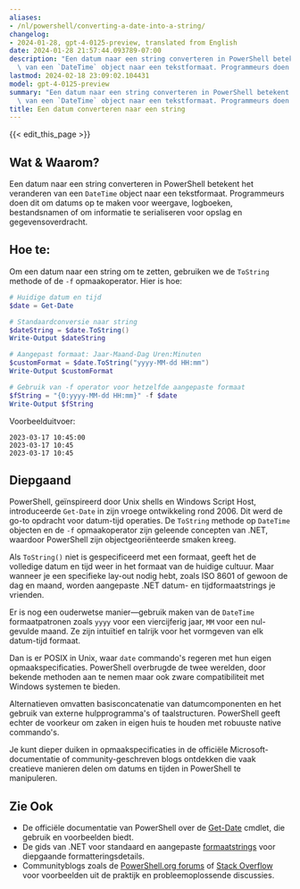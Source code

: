 ```yaml
---
aliases:
- /nl/powershell/converting-a-date-into-a-string/
changelog:
- 2024-01-28, gpt-4-0125-preview, translated from English
date: 2024-01-28 21:57:44.093789-07:00
description: "Een datum naar een string converteren in PowerShell betekent het veranderen\
  \ van een `DateTime` object naar een tekstformaat. Programmeurs doen dit om\u2026"
lastmod: 2024-02-18 23:09:02.104431
model: gpt-4-0125-preview
summary: "Een datum naar een string converteren in PowerShell betekent het veranderen\
  \ van een `DateTime` object naar een tekstformaat. Programmeurs doen dit om\u2026"
title: Een datum converteren naar een string
---
```


{{< edit_this_page >}}

## Wat & Waarom?

Een datum naar een string converteren in PowerShell betekent het veranderen van een `DateTime` object naar een tekstformaat. Programmeurs doen dit om datums op te maken voor weergave, logboeken, bestandsnamen of om informatie te serialiseren voor opslag en gegevensoverdracht.

## Hoe te:

Om een datum naar een string om te zetten, gebruiken we de `ToString` methode of de `-f` opmaakoperator. Hier is hoe:

```PowerShell
# Huidige datum en tijd
$date = Get-Date

# Standaardconversie naar string
$dateString = $date.ToString()
Write-Output $dateString

# Aangepast formaat: Jaar-Maand-Dag Uren:Minuten
$customFormat = $date.ToString("yyyy-MM-dd HH:mm")
Write-Output $customFormat

# Gebruik van -f operator voor hetzelfde aangepaste formaat
$fString = "{0:yyyy-MM-dd HH:mm}" -f $date
Write-Output $fString
```

Voorbeelduitvoer:

```
2023-03-17 10:45:00
2023-03-17 10:45
2023-03-17 10:45
```

## Diepgaand

PowerShell, geïnspireerd door Unix shells en Windows Script Host, introduceerde `Get-Date` in zijn vroege ontwikkeling rond 2006. Dit werd de go-to opdracht voor datum-tijd operaties. De `ToString` methode op `DateTime` objecten en de `-f` opmaakoperator zijn geleende concepten van .NET, waardoor PowerShell zijn objectgeoriënteerde smaken kreeg.

Als `ToString()` niet is gespecificeerd met een formaat, geeft het de volledige datum en tijd weer in het formaat van de huidige cultuur. Maar wanneer je een specifieke lay-out nodig hebt, zoals ISO 8601 of gewoon de dag en maand, worden aangepaste .NET datum- en tijdformaatstrings je vrienden.

Er is nog een ouderwetse manier—gebruik maken van de `DateTime` formaatpatronen zoals `yyyy` voor een viercijferig jaar, `MM` voor een nul-gevulde maand. Ze zijn intuïtief en talrijk voor het vormgeven van elk datum-tijd formaat.

Dan is er POSIX in Unix, waar `date` commando's regeren met hun eigen opmaakspecificaties. PowerShell overbrugde de twee werelden, door bekende methoden aan te nemen maar ook zware compatibiliteit met Windows systemen te bieden.

Alternatieven omvatten basisconcatenatie van datumcomponenten en het gebruik van externe hulpprogramma's of taalstructuren. PowerShell geeft echter de voorkeur om zaken in eigen huis te houden met robuuste native commando's.

Je kunt dieper duiken in opmaakspecificaties in de officiële Microsoft-documentatie of community-geschreven blogs ontdekken die vaak creatieve manieren delen om datums en tijden in PowerShell te manipuleren.

## Zie Ook

- De officiële documentatie van PowerShell over de [Get-Date](https://docs.microsoft.com/powershell/module/microsoft.powershell.utility/get-date) cmdlet, die gebruik en voorbeelden biedt.
- De gids van .NET voor standaard en aangepaste [formaatstrings](https://docs.microsoft.com/dotnet/standard/base-types/standard-date-and-time-format-strings) voor diepgaande formatteringsdetails.
- Communityblogs zoals de [PowerShell.org forums](https://powershell.org/forums/) of [Stack Overflow](https://stackoverflow.com/questions/tagged/powershell+datetime) voor voorbeelden uit de praktijk en probleemoplossende discussies.
